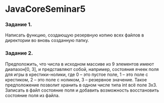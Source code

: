 # JavaCoreSeminar5

### Задание 1.

Написать функцию, создающую резервную копию всех файлов в директории во вновь созданную папку.

### Задание 2.

Предположить, что числа в исходном массиве из 9 элементов имеют диапазон[0, 3], и представляют собой, например, состояния ячеек поля для игры в крестики-нолики, 
где 0 – это пустое поле, 1 – это поле с крестиком, 2 – это поле с ноликом, 3 – резервное значение. Такое предположение позволит хранить в одном числе типа int 
всё поле 3х3. Записать в файл состояние поля и добавить возможность восстановить состояние поля из файла.
